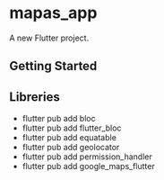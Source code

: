 # mapas_app

A new Flutter project.

## Getting Started

## Libreries
- flutter pub add bloc
- flutter pub add flutter_bloc
- flutter pub add equatable
- flutter pub add geolocator
- flutter pub add permission_handler
- flutter pub add google_maps_flutter